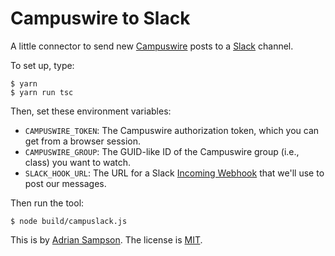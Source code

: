 Campuswire to Slack
===================

A little connector to send new [Campuswire][] posts to a [Slack][] channel.

To set up, type:

    $ yarn
    $ yarn run tsc

Then, set these environment variables:

* `CAMPUSWIRE_TOKEN`: The Campuswire authorization token, which you can get from a browser session.
* `CAMPUSWIRE_GROUP`: The GUID-like ID of the Campuswire group (i.e., class) you want to watch.
* `SLACK_HOOK_URL`: The URL for a Slack [Incoming Webhook][iwh] that we'll use to post our messages.

Then run the tool:

    $ node build/campuslack.js

This is by [Adrian Sampson][adrian]. The license is [MIT][].

[campuswire]: https://campuswire.com
[slack]: https://slack.com
[iwh]: https://api.slack.com/incoming-webhooks#advanced_message_formatting
[adrian]: https://www.cs.cornell.edu/~asampson/
[mit]: https://opensource.org/licenses/MIT
